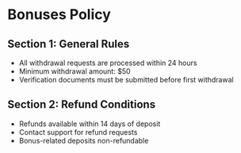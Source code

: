 # Bonuses Policy

## Section 1: General Rules
- All withdrawal requests are processed within 24 hours
- Minimum withdrawal amount: $50
- Verification documents must be submitted before first withdrawal

## Section 2: Refund Conditions
- Refunds available within 14 days of deposit
- Contact support for refund requests
- Bonus-related deposits non-refundable